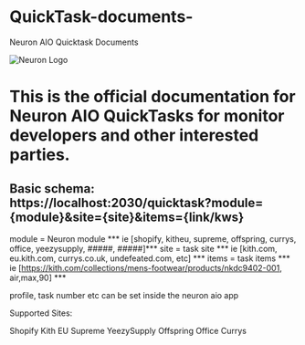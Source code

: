 # QuickTask-documents-
Neuron AIO Quicktask Documents 

![Neuron Logo](https://media.discordapp.net/attachments/782275963144765482/928432018289750027/eXrKJMZ5_400x400.jpeg?width=268&height=268)


# This is the official documentation for Neuron AIO QuickTasks for monitor developers and other interested parties.

## Basic schema: https://localhost:2030/quicktask?module={module}&site={site}&items={link/kws}

module = Neuron module *** ie [shopify, kitheu, supreme, offspring, currys, office, yeezysupply, #####, #####]***
site = task site *** ie [kith.com, eu.kith.com, currys.co.uk, undefeated.com, etc] ***
items = task items *** ie [https://kith.com/collections/mens-footwear/products/nkdc9402-001, air,max,90] ***

profile, task number etc can be set inside the neuron aio app


Supported Sites:

Shopify 
Kith EU
Supreme
YeezySupply
Offspring
Office
Currys
